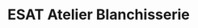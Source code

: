 ---
title: "ESAT Atelier Blanchisserie"
url: /molieres-cavaillac/esat-atelier-blanchisserie/
shop: blanchisserie
---